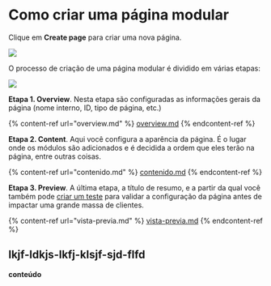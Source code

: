 # Como criar uma página modular

Clique em **Create page** para criar uma nova página.

![](../.gitbook/assets/CrearPaginaBoton.png)

O processo de criação de uma página modular é dividido em várias etapas:

![](../.gitbook/assets/steps.png)

**Etapa 1. Overview**. Nesta etapa são configuradas as informações gerais da página (nome interno, ID, tipo de página, etc.)

{% content-ref url="overview.md" %} [overview.md](overview.md) {% endcontent-ref %}

**Etapa 2. Content**. Aqui você configura a aparência da página. É o lugar onde os módulos são adicionados e é decidida a ordem que eles terão na página, entre outras coisas.

{% content-ref url="contenido.md" %} [contenido.md](contenido.md) {% endcontent-ref %}

**Etapa 3. Preview**. A última etapa, a título de resumo, e a partir da qual você também pode [criar um teste](../como-probar-el-contenido.md) para validar a configuração da página antes de impactar uma grande massa de clientes.

{% content-ref url="vista-previa.md" %} [vista-previa.md](vista-previa.md) {% endcontent-ref %}

## lkjf-ldkjs-lkfj-klsjf-sjd-flfd

**conteúdo**
